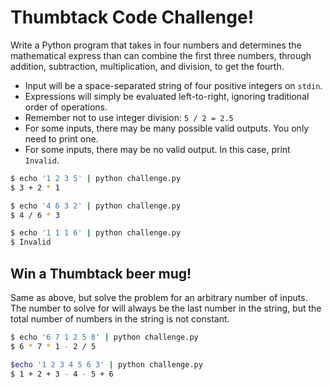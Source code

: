# Thumbtack Code Challenge! #

Write a Python program that takes in four numbers and determines the
mathematical express than can combine the first three numbers, through
addition, subtraction, multiplication, and division, to get the fourth.

*  Input will be a space-separated string of four positive integers on `stdin`.
*  Expressions will simply be evaluated left-to-right, ignoring traditional
   order of operations.
*  Remember not to use integer division: `5 / 2 = 2.5`
*  For some inputs, there may be many possible valid outputs. You only need to
   print one.
*  For some inputs, there may be no valid output. In this case, print
   `Invalid`.

```sh
$ echo '1 2 3 5' | python challenge.py
$ 3 + 2 * 1

$ echo '4 6 3 2' | python challenge.py
$ 4 / 6 * 3

$ echo '1 1 1 6' | python challenge.py
$ Invalid
```

## Win a Thumbtack beer mug! ##

Same as above, but solve the problem for an arbitrary number of inputs. The
number to solve for will always be the last number in the string, but the total
number of numbers in the string is not constant.

```sh
$ echo '6 7 1 2 5 8' | python challenge.py
$ 6 * 7 * 1 - 2 / 5

$echo '1 2 3 4 5 6 3' | python challenge.py
$ 1 + 2 + 3 - 4 - 5 + 6
```
